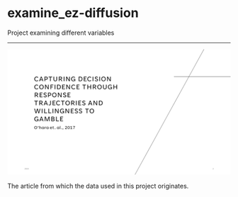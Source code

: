 # examine_ez-diffusion

Project examining different variables

---

![Slide 2](images_talk/Slide_2.png)

The article from which the data used in this project originates.
